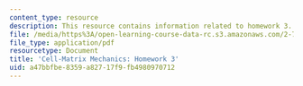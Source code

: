 ```yaml
---
content_type: resource
description: This resource contains information related to homework 3.
file: /media/https%3A/open-learning-course-data-rc.s3.amazonaws.com/2-785j-cell-matrix-mechanics-fall-2014/a47bbfbe8359a82717f9fb4980970712_MIT2_785JF14_Homework_3.pdf
file_type: application/pdf
resourcetype: Document
title: 'Cell-Matrix Mechanics: Homework 3'
uid: a47bbfbe-8359-a827-17f9-fb4980970712
---
```

